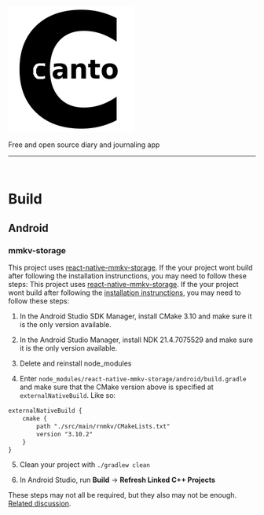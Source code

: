 ![canto](./android/app/src/main/assets/images/logo_t_v1_256.png)

Free and open source diary and journaling app

---

&nbsp;

# Build

## Android

### mmkv-storage

This project uses [react-native-mmkv-storage](https://github.com/ammarahm-ed/react-native-mmkv-storage). If the your project wont build after following the installation instrunctions, you may need to follow these steps:
This project uses [react-native-mmkv-storage](https://github.com/ammarahm-ed/react-native-mmkv-storage). If the your project wont build after following the [installation instrunctions](), you may need to follow these steps:

1. In the Android Studio SDK Manager, install CMake 3.10 and make sure it is the only version available. 

2. In the Android Studio Manager, install NDK 21.4.7075529 and make sure it is the only version available. 

3. Delete and reinstall node_modules

4. Enter `node_modules/react-native-mmkv-storage/android/build.gradle` and make sure that the CMake version above is specified at `externalNativeBuild`. Like so:

```
externalNativeBuild {
    cmake {
        path "./src/main/rnmkv/CMakeLists.txt"
        version "3.10.2"
    }
}
```

5. Clean your project with `./gradlew clean`

6. In Android Studio, run **Build** -> **Refresh Linked C++ Projects**

These steps may not all be required, but they also may not be enough. [Related discussion](https://github.com/ammarahm-ed/react-native-mmkv-storage/issues/67#issuecomment-801467636).

